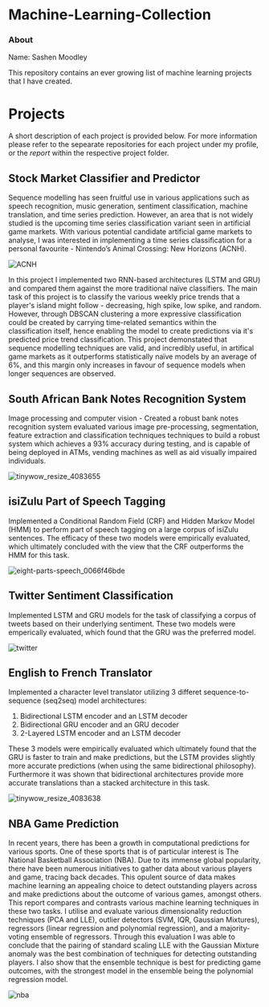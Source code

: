 # Machine-Learning-Collection
### About
Name: Sashen Moodley

This repository contains an ever growing list of machine learning projects that I have created.

# Projects
A short description of each project is provided below. For more information please refer to the sepearate repositories for each project under my profile, or the _report_ within the respective project folder.

## Stock Market Classifier and Predictor
Sequence modelling has seen fruitful use in various applications such as speech recognition, music generation, sentiment classification, machine translation, and time series prediction. However, an area that is not widely studied is the upcoming time series classification variant seen in artificial game markets. With various potential candidate artificial game markets to analyse, I was interested in implementing a time series classification for a personal favourite - Nintendo’s Animal Crossing: New Horizons (ACNH).

![ACNH](https://user-images.githubusercontent.com/71750671/182713835-4de2805c-906b-4e0f-8102-54f146857693.jpg)

In this project I implemented two RNN-based architectures (LSTM and GRU) and compared them against the more traditional naïve classifiers. The main task of this project is to classify the various weekly price trends that a player's island might follow - decreasing, high spike, low spike, and random. However, through DBSCAN clustering a more expressive classification could be created by carrying time-related semantics within the classification itself, hence enabling the model to create predictions via it's predicted price trend classification.
This project demonstated that sequence modelling techniques are valid, and incredibly useful, in artifical game markets as it outperforms statistically naïve models by an average of 6%, and this margin only increases in favour of sequence models when longer sequences are observed.

## South African Bank Notes Recognition System
Image processing and computer vision - Created a robust bank notes recognition system evaluated various image pre-processing, segmentation, feature extraction and classification techniques techniques to build a robust system which achieves a 93% accuracy during testing, and is capable of being deployed in ATMs, vending machines as well as aid visually impaired  individuals.

![tinywow_resize_4083655](https://user-images.githubusercontent.com/71750671/182954544-e8169382-0bbd-4139-baad-c7bb8057f4be.jpg)

## isiZulu Part of Speech Tagging
Implemented a Conditional Random Field (CRF) and Hidden Markov Model (HMM) to perform part of speech tagging on a large corpus of isiZulu sentences. The efficacy of these two models were empirically evaluated, which ultimately concluded with the view that the CRF outperforms the HMM for this task.

![eight-parts-speech_0066f46bde](https://user-images.githubusercontent.com/71750671/182952180-456a6df4-8389-4e94-862f-7822bc83d738.jpg)

## Twitter Sentiment Classification
Implemented LSTM and GRU models for the task of classifying a corpus of tweets based on their underlying sentiment. These two models were emperically evaluated, which found that the GRU was the preferred model.

![twitter](https://user-images.githubusercontent.com/71750671/182952749-b303fda5-6e2a-46da-b49d-5c798a46eacb.jpg)

## English to French Translator
Implemented a character level translator utilizing 3 differet sequence-to-sequence (seq2seq) model architectures:

1. Bidirectional LSTM encoder and an LSTM decoder
2. Bidirectional GRU encoder and an GRU decoder
3. 2-Layered LSTM encoder and an LSTM decoder

These 3 models were empirically evaluated which ultimately found that the GRU is faster to train and make predictions, but the LSTM provides slightly more accurate predictions (when using the same bidirectional philosophy). Furthermore it was shown that bidirectional architectures provide more accurate translations than
a stacked architecture in this task.

![tinywow_resize_4083638](https://user-images.githubusercontent.com/71750671/182954575-06ee441b-ced2-4c71-99b1-af581dce53b0.jpg)

## NBA Game Prediction
In recent years, there has been a growth in computational predictions for various sports. One of these sports that is of particular interest is The National Basketball Association (NBA). Due to its immense global popularity, there have been numerous initiatives to gather data about various players and game, tracing back decades. This opulent source of data makes machine learning an appealing choice to detect outstanding players across and make predictions about the outcome of various games, amongst others. This report compares and contrasts various machine learning techniques in these two tasks. I utilise and evaluate various dimensionality reduction techniques (PCA and LLE), outlier detectors (SVM, IQR, Gaussian Mixtures), regressors (linear regression and polynomial regression), and a majority-voting ensemble of regressors. Through this evaluation I was able to conclude that the pairing of standard scaling LLE with the Gaussian Mixture anomaly was the best combination of techniques for detecting outstanding players. I also show that the ensemble technique is best for predicting game outcomes, with the strongest model in the ensemble being the polynomial regression model.

![nba](https://user-images.githubusercontent.com/71750671/209104417-c6be9046-3b1d-46ea-ab22-93cfd22a9f64.png)
